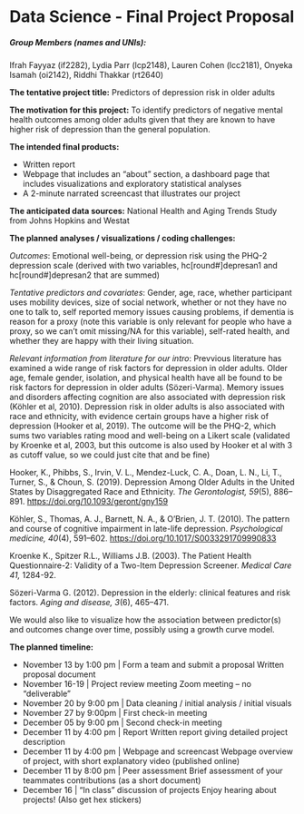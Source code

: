 Data Science - Final Project Proposal
================

##### Group Members (names and UNIs):

Ifrah Fayyaz (if2282), Lydia Parr (lcp2148), Lauren Cohen (lcc2181),
Onyeka Isamah (oi2142), Riddhi Thakkar (rt2640)

**The tentative project title:** Predictors of depression risk in older
adults

**The motivation for this project:** To identify predictors of negative
mental health outcomes among older adults given that they are known to
have higher risk of depression than the general population.

**The intended final products:**

-   Written report
-   Webpage that includes an “about” section, a dashboard page that
    includes visualizations and exploratory statistical analyses
-   A 2-minute narrated screencast that illustrates our project

**The anticipated data sources:** National Health and Aging Trends Study
from Johns Hopkins and Westat

**The planned analyses / visualizations / coding challenges:**

*Outcomes*: Emotional well-being, or depression risk using the PHQ-2
depression scale (derived with two variables, hc\[round\#\]depresan1 and
hc\[round\#\]depresan2 that are summed)

*Tentative predictors and covariates*: Gender, age, race, whether
participant uses mobility devices, size of social network, whether or
not they have no one to talk to, self reported memory issues causing
problems, if dementia is reason for a proxy (note this variable is only
relevant for people who have a proxy, so we can’t omit missing/NA for
this variable), self-rated health, and whether they are happy with their
living situation.

*Relevant information from literature for our intro*: Prevvious
literature has examined a wide range of risk factors for depression in
older adults. Older age, female gender, isolation, and physical health
have all be found to be risk factors for depression in older adults
(Sözeri-Varma). Memory issues and disorders affecting cognition are also
associated with depression risk (Köhler et al, 2010). Depression risk in
older adults is also associated with race and ethnicity, with evidence
certain groups have a higher risk of depression (Hooker et al, 2019).
The outcome will be the PHQ-2, which sums two variables rating mood and
well-being on a Likert scale (validated by Kroenke et al, 2003, but this
outcome is also used by Hooker et al with 3 as cutoff value, so we could
just cite that and be fine)

Hooker, K., Phibbs, S., Irvin, V. L., Mendez-Luck, C. A., Doan, L. N.,
Li, T., Turner, S., & Choun, S. (2019). Depression Among Older Adults in
the United States by Disaggregated Race and Ethnicity. *The
Gerontologist, 59*(5), 886–891. <https://doi.org/10.1093/geront/gny159>

Köhler, S., Thomas, A. J., Barnett, N. A., & O’Brien, J. T. (2010). The
pattern and course of cognitive impairment in late-life depression.
*Psychological medicine, 40*(4), 591–602.
<https://doi.org/10.1017/S0033291709990833>

Kroenke K., Spitzer R.L., Williams J.B. (2003). The Patient Health
Questionnaire-2: Validity of a Two-Item Depression Screener. *Medical
Care 41,* 1284-92.

Sözeri-Varma G. (2012). Depression in the elderly: clinical features and
risk factors. *Aging and disease, 3*(6), 465–471.

We would also like to visualize how the association between predictor(s)
and outcomes change over time, possibly using a growth curve model.

**The planned timeline:**

-   November 13 by 1:00 pm \| Form a team and submit a proposal Written
    proposal document
-   November 16-19 \| Project review meeting Zoom meeting – no
    “deliverable”
-   November 20 by 9:00 pm \| Data cleaning / initial analysis / initial
    visuals
-   November 27 by 9:00pm \| First check-in meeting
-   December 05 by 9:00 pm \| Second check-in meeting
-   December 11 by 4:00 pm \| Report Written report giving detailed
    project description
-   December 11 by 4:00 pm \| Webpage and screencast Webpage overview of
    project, with short explanatory video (published online)
-   December 11 by 8:00 pm \| Peer assessment Brief assessment of your
    teammates contributions (as a short document)
-   December 16 \| “In class” discussion of projects Enjoy hearing about
    projects! (Also get hex stickers)
